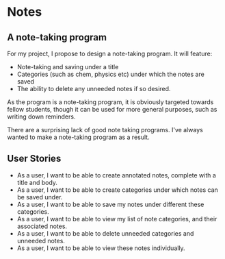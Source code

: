 # Notes

## A note-taking program

For my project, I propose to design a note-taking program.
It will feature:

- Note-taking and saving under a title
- Categories (such as chem, physics etc) under which the notes are saved
- The ability to delete any unneeded notes if so desired.

As the program is a note-taking program, it is obviously
targeted towards fellow students, though it can be used
for more general purposes, such as writing down reminders.

There are a surprising lack of good note taking programs.
I've always wanted to make a note-taking program as a result.

## User Stories
- As a user, I want to be able to create annotated notes,
complete with a title and body.
- As a user, I want to be able to create categories
under which notes can be saved under.
- As a user, I want to be able to save my notes under
different these categories.
- As a user, I want to be able to view my list of note
categories, and their associated notes.
- As a user, I want to be able to delete unneeded categories
and unneeded notes.
- As a user, I want to be able to view these notes
individually.